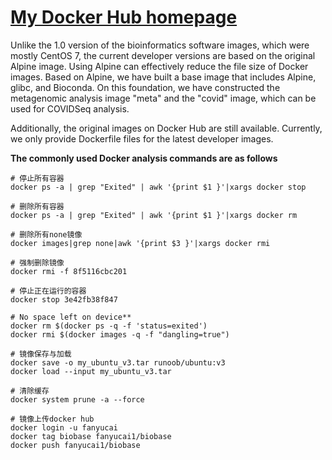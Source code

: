 # [My Docker Hub homepage](https://hub.docker.com/repositories/fanyucai1)

Unlike the 1.0 version of the bioinformatics software images, which were mostly CentOS 7, the current developer versions are based on the original Alpine image. 
Using Alpine can effectively reduce the file size of Docker images. 
Based on Alpine, we have built a base image that includes Alpine, glibc, and Bioconda. 
On this foundation, we have constructed the metagenomic analysis image "meta" and the "covid" image, which can be used for COVIDSeq analysis.

Additionally, the original images on Docker Hub are still available. Currently, we only provide Dockerfile files for the latest developer images.

**The commonly used Docker analysis commands are as follows**
```{.cs}
# 停止所有容器
docker ps -a | grep "Exited" | awk '{print $1 }'|xargs docker stop

# 删除所有容器
docker ps -a | grep "Exited" | awk '{print $1 }'|xargs docker rm

# 删除所有none镜像
docker images|grep none|awk '{print $3 }'|xargs docker rmi

# 强制删除镜像
docker rmi -f 8f5116cbc201

# 停止正在运行的容器
docker stop 3e42fb38f847

# No space left on device**
docker rm $(docker ps -q -f 'status=exited')
docker rmi $(docker images -q -f "dangling=true")

# 镜像保存与加载
docker save -o my_ubuntu_v3.tar runoob/ubuntu:v3
docker load --input my_ubuntu_v3.tar

# 清除缓存
docker system prune -a --force

# 镜像上传docker hub
docker login -u fanyucai
docker tag biobase fanyucai1/biobase
docker push fanyucai1/biobase
```



